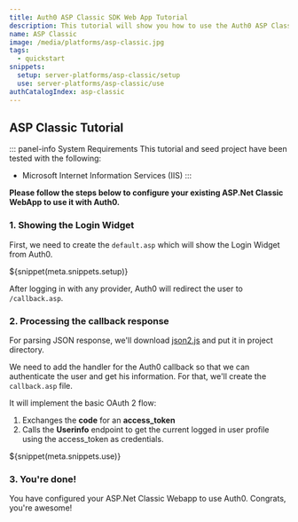 ```yaml
---
title: Auth0 ASP Classic SDK Web App Tutorial
description: This tutorial will show you how to use the Auth0 ASP Classic SDK to add authentication and authorization to your web app.
name: ASP Classic
image: /media/platforms/asp-classic.jpg
tags:
  - quickstart
snippets:
  setup: server-platforms/asp-classic/setup
  use: server-platforms/asp-classic/use
authCatalogIndex: asp-classic
---
```


## ASP Classic Tutorial

::: panel-info System Requirements
This tutorial and seed project have been tested with the following:
* Microsoft Internet Information Services (IIS)
:::

**Please follow the steps below to configure your existing ASP.Net Classic WebApp to use it with Auth0.**

### 1. Showing the Login Widget

First, we need to create the `default.asp` which will show the Login Widget from Auth0.

${snippet(meta.snippets.setup)}

After logging in with any provider, Auth0 will redirect the user to `/callback.asp`.

### 2. Processing the callback response

For parsing JSON response, we'll download [json2.js](http://cdnjs.cloudflare.com/ajax/libs/json2/20130526/json2.js) and put it in project directory.

We need to add the handler for the Auth0 callback so that we can authenticate the user and get his information. For that, we'll create the `callback.asp` file.

It will implement the basic OAuth 2 flow:

1. Exchanges the **code** for an **access_token**
1. Calls the **Userinfo** endpoint to get the current logged in user profile using the access_token as credentials.

${snippet(meta.snippets.use)}

### 3. You're done!

You have configured your ASP.Net Classic Webapp to use Auth0. Congrats, you're awesome!
